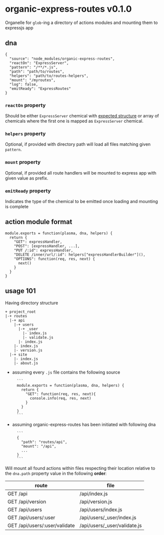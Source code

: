 # organic-express-routes v0.1.0

Organelle for `glob`-ing a directory of actions modules and mounting them to expressjs app

## dna

    {
      "source": "node_modules/organic-express-routes",
      "reactOn": "ExpressServer",
      "pattern": "/**/*.js",
      "path": "path/to/routes",
      "helpers": "path/to/routes-helpers",
      "mount": "/myroutes",
      "log": false,
      "emitReady": "ExpressRoutes"
    }

### `reactOn` property

Should be either `ExpressServer` chemical with [expected structure](https://github.com/outbounder/organic-express-server#emitready-chemical) or array of chemicals where the first one is mapped as `ExpressServer` chemical.

### `helpers` property

Optional, if provided with directory path will load all files matching given `pattern`. 

### `mount` property

Optional, if provided all route handlers will be mounted to express app with given value as prefix.

### `emitReady` property

Indicates the type of the chemical to be emitted once loading and mounting is complete

## action module format

    module.exports = function(plasma, dna, helpers) {
      return {
        "GET": expressHandler,
        "POST": [expressHandler, ...],
        "PUT /:id": expressHandler,
        "DELETE /inner/url/:id": helpers["expressHandlerBuilder"](),
        "OPTIONS": function(req, res, next) {
          next()
        }
      }
    }
    
## usage 101

Having directory structure 

  ```
  + project_root
  |-+ routes
    |-+ api
      |-+ users
        |-+ _user
          |- index.js
          |- validate.js
        |- index.js 
      |- index.js
      |- version.js
    |-+ site
      |- index.js
      |- about.js
  ```

* assuming every `.js` file contains the following source

        ```
        module.exports = function(plasma, dna, helpers) {
          return {
            "GET": function(req, res, next){
              console.info(req, res, next)
            }
          }
        }
        ```

* assuming organic-express-routes has been initiated with following dna

        ```
        {
          "path": "routes/api",
          "mount": "/api",
          ...
        }
        ```

Will mount all found actions within files respecting their location relative to the `dna.path` property value in the following **order**:

| route | file |
| ----- | ---- |
| GET /api | /api/index.js |
| GET /api/version | /api/version.js |
| GET /api/users | /api/users/index.js |
| GET /api/users/:user | /api/users/_user/index.js |
| GET /api/users/:user/validate | /api/users/_user/validate.js |

